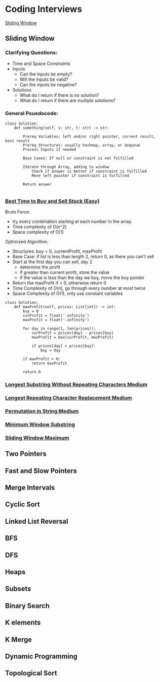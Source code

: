 # Coding Interviews
[Sliding Window](https://github.com/AlexOei/CodingInterviews/blob/main/README.md#sliding-window)


## Sliding Window

### Clarifying Questions:
- Time and Space Constraints
- Inputs
  - Can the inputs be empty?
  - Will the inputs be valid?
  - Can the inputs be negative?
- Solutions
  - What do I return if there is no solution?
  - What do I return if there are multiple solutions?

### General Psuedocode:  
```
class Solution:
    def something(self, s: str, t: str) -> str:
    
        Prereq Variables: left and/or right pointer, current result, best result
        Prereq Structures: usually hashmap, array, or dequeue
        Process Inputs if needed

        Base Cases: If null or constraint is not fulfilled
        
        Iterate through Array, adding to window
            Check if answer is better if constraint is fulfilled
            Move left pointer if constraint is fulfilled
            
        Return answer
        
```



### [Best Time to Buy and Sell Stock (Easy)](https://leetcode.com/problems/best-time-to-buy-and-sell-stock/)

Brute Force:
  - try every combination starting at each number in the array.
  - Time complexity of O(n^2)
  - Space complexity of O(1)

Optimized Algorithm: 
- Structures: buy = 0, currentProfit, maxProfit
- Base Case: if list is less than length 2, return 0, as there you can't sell
- Start at the first day you can sell, day 2
  - determine the profit
  - if greater than current profit, store the value
  - if the value is less than the day we buy, move the buy pointer
- Return the maxProfit if > 0, otherwise return 0
- Time Complexity of O(n), go through every number at most twice
- Space Complexity of O(1), only use constant variables

```
class Solution:
    def maxProfit(self, prices: List[int]) -> int:
        buy = 0
        curProfit = float('-infinity')
        maxProfit = float('-infinity')
        
        for day in range(1, len(prices)):
            curProfit = prices[day] - prices[buy]
            maxProfit = max(curProfit, maxProfit)
            
            if prices[day] < prices[buy]:
                buy = day
                
        if maxProfit > 0:
            return maxProfit
            
        return 0

```

### [Longest Substring Without Repeating Characters Medium](https://leetcode.com/problems/longest-substring-without-repeating-characters/)

### [Longest Repeating Character Replacement Medium](https://leetcode.com/problems/longest-repeating-character-replacement/)

### [Permutation in String Medium](https://leetcode.com/problems/permutation-in-string/)

### [Minimum Window Substring](https://leetcode.com/problems/minimum-window-substring/)

### [Sliding Window Maximum](https://leetcode.com/problems/sliding-window-maximum/)

## Two Pointers

## Fast and Slow Pointers

## Merge Intervals

## Cyclic Sort

## Linked List Reversal

## BFS

## DFS

## Heaps

## Subsets

## Binary Search

## K elements

## K Merge

## Dynamic Programming

## Topological Sort


